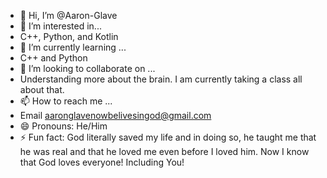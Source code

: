 - 👋 Hi, I’m @Aaron-Glave
- 👀 I’m interested in...
- C++, Python, and Kotlin
- 🌱 I’m currently learning ...
- C++ and Python
- 💞️ I’m looking to collaborate on ...
- Understanding more about the brain. I am currently taking a class all about that.
- 📫 How to reach me ...
- Email aaronglavenowbelivesingod@gmail.com
- 😄 Pronouns: He/Him
- ⚡ Fun fact: God literally saved my life and in doing so, he taught me that he was real and that he loved me even before I loved him.
      Now I know that God loves everyone! Including You!

<!---
Aaron-Glave/Aaron-Glave is a ✨ special ✨ repository because its `README.md` (this file) appears on your GitHub profile.
You can click the Preview link to take a look at your changes.
--->
